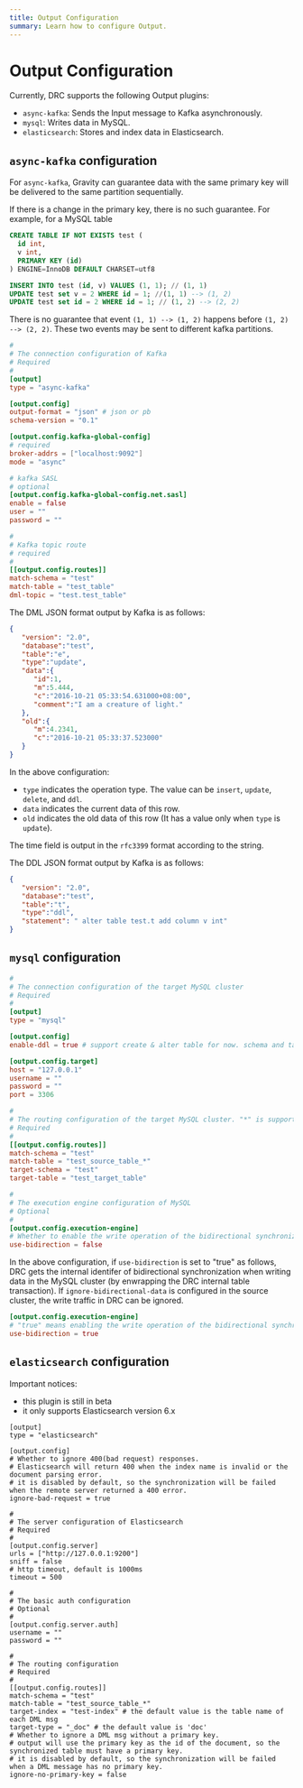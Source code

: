 ```yaml
---
title: Output Configuration
summary: Learn how to configure Output.
---
```


# Output Configuration

Currently, DRC supports the following Output plugins:

- `async-kafka`: Sends the Input message to Kafka asynchronously.
- `mysql`: Writes data in MySQL.
- `elasticsearch`: Stores and index data in Elasticsearch.

## `async-kafka` configuration

For `async-kafka`, Gravity can guarantee data with the same primary key will be delivered to the same
partition sequentially.

If there is a change in the primary key, there is no such guarantee. For example, for a MySQL table
```sql
CREATE TABLE IF NOT EXISTS test (
  id int,
  v int,
  PRIMARY KEY (id)
) ENGINE=InnoDB DEFAULT CHARSET=utf8

INSERT INTO test (id, v) VALUES (1, 1); // (1, 1)
UPDATE test set v = 2 WHERE id = 1; //(1, 1) --> (1, 2)
UPDATE test set id = 2 WHERE id = 1; // (1, 2) --> (2, 2)

```

There is no guarantee that event `(1, 1) --> (1, 2)` happens before `(1, 2) --> (2, 2)`. These two events may be sent to
different kafka partitions.
 

```toml
#
# The connection configuration of Kafka 
# Required
#
[output]
type = "async-kafka"

[output.config]
output-format = "json" # json or pb
schema-version = "0.1"

[output.config.kafka-global-config]
# required
broker-addrs = ["localhost:9092"]
mode = "async"

# kafka SASL
# optional
[output.config.kafka-global-config.net.sasl]
enable = false
user = ""
password = ""

#
# Kafka topic route
# required
#
[[output.config.routes]]
match-schema = "test"
match-table = "test_table"
dml-topic = "test.test_table"
```

The DML JSON format output by Kafka is as follows:

```json
{
   "version": "2.0",
   "database":"test",
   "table":"e",
   "type":"update",
   "data":{
      "id":1,
      "m":5.444,
      "c":"2016-10-21 05:33:54.631000+08:00",
      "comment":"I am a creature of light."
   },
   "old":{
      "m":4.2341,
      "c":"2016-10-21 05:33:37.523000"
   }
}
```

In the above configuration:

- `type` indicates the operation type. The value can be `insert`, `update`, `delete`, and `ddl`.
- `data` indicates the current data of this row.
- `old` indicates the old data of this row (It has a value only when `type` is `update`).

The time field is output in the `rfc3399` format according to the string.

The DDL JSON format output by Kafka is as follows:

```json
{
   "version": "2.0",
   "database":"test",
   "table":"t",
   "type":"ddl",
   "statement": " alter table test.t add column v int"
}
```

## `mysql` configuration

```toml
#
# The connection configuration of the target MySQL cluster
# Required
#
[output]
type = "mysql"

[output.config]
enable-ddl = true # support create & alter table for now. schema and table names will be modified according to routes.

[output.config.target]
host = "127.0.0.1"
username = ""
password = ""
port = 3306

#
# The routing configuration of the target MySQL cluster. "*" is supported for `match-schema` and `match-table`.
# Required
#
[[output.config.routes]]
match-schema = "test"
match-table = "test_source_table_*"
target-schema = "test"
target-table = "test_target_table"

#
# The execution engine configuration of MySQL
# Optional
#
[output.config.execution-engine]
# Whether to enable the write operation of the bidirectional synchronization identifier
use-bidirection = false
```

In the above configuration, if `use-bidirection` is set to "true" as follows, DRC gets the internal identifer of bidirectional synchronization when writing data in the MySQL cluster (by enwrapping the DRC internal table transaction). If `ignore-bidirectional-data` is configured in the source cluster, the write traffic in DRC can be ignored.

```toml
[output.config.execution-engine]
# "true" means enabling the write operation of the bidirectional synchronization identifier.
use-bidirection = true
```

## `elasticsearch` configuration

Important notices:

- this plugin is still in beta
- it only supports Elasticsearch version 6.x

```
[output]
type = "elasticsearch"

[output.config]
# Whether to ignore 400(bad request) responses.
# Elasticsearch will return 400 when the index name is invalid or the document parsing error.
# it is disabled by default, so the synchronization will be failed when the remote server returned a 400 error.
ignore-bad-request = true

#
# The server configuration of Elasticsearch
# Required
#
[output.config.server]
urls = ["http://127.0.0.1:9200"]
sniff = false
# http timeout, default is 1000ms
timeout = 500

#
# The basic auth configuration
# Optional
#
[output.config.server.auth]
username = ""
password = ""

#
# The routing configuration
# Required
#
[[output.config.routes]]
match-schema = "test"
match-table = "test_source_table_*"
target-index = "test-index" # the default value is the table name of each DML msg
target-type = "_doc" # the default value is 'doc'
# Whether to ignore a DML msg without a primary key.
# output will use the primary key as the id of the document, so the synchronized table must have a primary key.
# it is disabled by default, so the synchronization will be failed when a DML message has no primary key.
ignore-no-primary-key = false
```